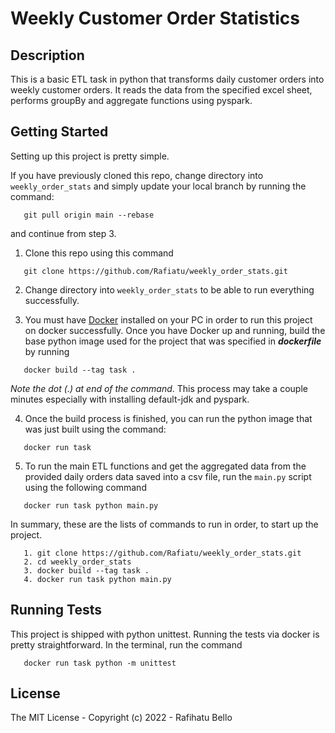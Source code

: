 # Weekly Customer Order Statistics


## Description
This is a basic ETL task in python that transforms daily customer orders into weekly customer orders. 
It reads the data from the specified excel sheet, performs groupBy and aggregate functions using pyspark.


## Getting Started

Setting up this project is pretty simple.

If you have previously cloned this repo, change directory into `weekly_order_stats` and simply update your local branch by running the command:
```
   git pull origin main --rebase
```
and continue from step 3.


1. Clone this repo using this command 
``` 
   git clone https://github.com/Rafiatu/weekly_order_stats.git
```


2. Change directory into `weekly_order_stats` to be able to run everything successfully.


3. You must have [Docker](https://www.docker.com/) installed on your PC in order to run this project on docker successfully. Once you have Docker up and running, 
build the base python image used for the project that was specified in ***dockerfile*** by running 
```
   docker build --tag task . 
``` 
*Note the dot (.) at end of the command*. This process may take a couple minutes especially with installing default-jdk and pyspark.
 

4. Once the build process is finished, you can run the python image that was just built using the command:
``` 
   docker run task
```


5. To run the main ETL functions and get the aggregated data from the provided daily orders data saved into a csv file, run the `main.py` script using the following command
``` 
   docker run task python main.py 
```

In summary, these are the lists of commands to run in order, to start up the project.
```
   1. git clone https://github.com/Rafiatu/weekly_order_stats.git
   2. cd weekly_order_stats
   3. docker build --tag task .
   4. docker run task python main.py
```

## Running Tests
This project is shipped with python unittest. Running the tests via docker is pretty straightforward.
In the terminal, run the command 
```
   docker run task python -m unittest 
```

## License

The MIT License - Copyright (c) 2022 - Rafihatu Bello
